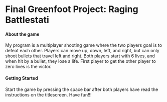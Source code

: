 # Final Greenfoot Project: Raging Battlestati

#### About the game
My program is a multiplayer shooting game where the two players goal is to defeat each other. Players can move up, down, left, and right, but can only shoot bullets that travel left and right. Both players start with 6 lives, and when hit by a bullet, they lose a life. First player to get the other player to zero lives is the victor.

#### Getting Started
Start the game by pressing the space bar after both players have read the instructions on the titlescreen. Have fun!!!
